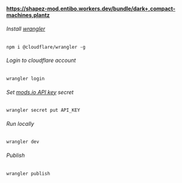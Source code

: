 #### https://shapez-mod.entibo.workers.dev/bundle/dark+,compact-machines,plantz

###### Install [wrangler](https://developers.cloudflare.com/workers/cli-wrangler/install-update/)
`npm i @cloudflare/wrangler -g`

###### Login to cloudflare account
`wrangler login`

###### Set [mods.io API key](https://mod.io/apikey) secret
`wrangler secret put API_KEY`

###### Run locally
`wrangler dev`

###### Publish
`wrangler publish`
